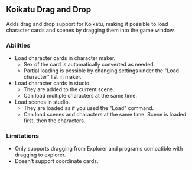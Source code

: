 ## Koikatu Drag and Drop
Adds drag and drop support for Koikatu, making it possible to load character cards and scenes by dragging them into the game window.

### Abilities
- Load character cards in character maker.
  - Sex of the card is automatically converted as needed.
  - Partial loading is possible by changing settings under the "Load character" list in maker.
- Load character cards in studio.
  - They are added to the current scene.
  - Can load multiple characters at the same time.
- Load scenes in studio.
  - They are loaded as if you used the "Load" command.
  - Can load scenes and characters at the same time. Scene is loaded first, then the characters.

### Limitations
- Only supports dragging from Explorer and programs compatible with dragging to explorer.
- Doesn't support coordinate cards.
